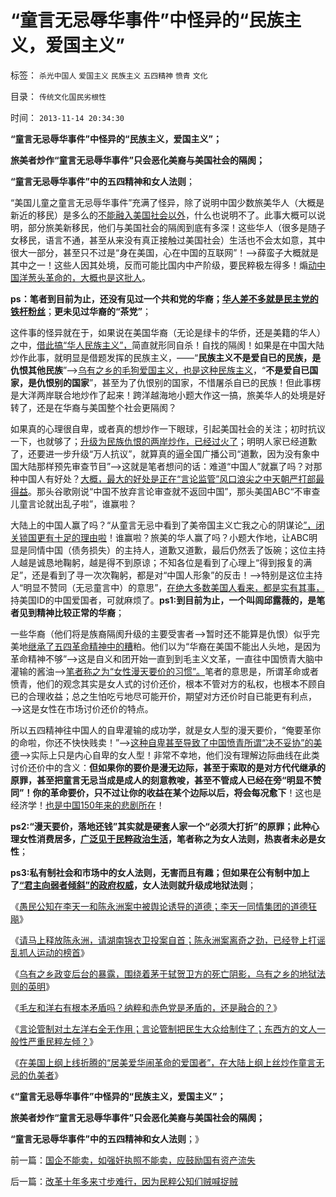 # “童言无忌辱华事件”中怪异的“民族主义，爱国主义”

标签： `杀光中国人` `爱国主义` `民族主义` `五四精神` `愤青` `文化` 

目录： `传统文化国民劣根性`

时间： `2013-11-14 20:34:30`

**“童言无忌辱华事件”中怪异的“民族主义，爱国主义”；**

**旅美者炒作“童言无忌辱华事件”只会恶化美裔与美国社会的隔阂；**

**“童言无忌辱华事件”中的五四精神和女人法则**；

“美国儿童之童言无忌辱华事件”充满了怪异，除了说明中国少数旅美华人（大概是新近的移民）是多么的[不能融入美国社会以外](../../../2009/9/4/排外是城乡夹心层自已的选择.md)，什么也说明不了。此事大概可以说明，部分旅美新移民，他们与美国社会的隔阂到底有多深！这些华人（很多是随子女移民，语言不通，甚至从来没有真正接触过美国社会）生活也不会太如意，其中很大一部分，甚至只不过是“身在美国，心在中国的互联网”！——>薛蛮子大概就是其中之一！这些人因其处境，反而可能比国内中产阶级，要民粹极左得多！煽[动中国洋葱头革命的，大概也是这批人](../../../2012/2/16/洋葱头革命分子和海外华人的买办.md)。

**ps：笔者到目前为止，还没有见过一个共和党的华裔；[华人差不多就是民主党的铁杆粉丝](../../../2011/10/10/奥巴马的阶级斗争和美国敢说“不”的刁民.md)**；**更未见过华裔的“茶党”**；

这件事的怪异就在于，如果说在美国华裔（无论是绿卡的华侨，还是美籍的华人）之中，[借此搞“华人民族主义”，](../../../2012/12/24/民族主义的两个起源，与专制的密切远甚于与爱国.md)简直就形同自杀！自找的隔阂！如果是在中国大陆炒作此事，就明显是借题发挥的民族主义，——“**民族主义不是爱自已的民族，是仇恨其他民族**”——>[乌有之乡的毛狗爱国主义，也是这种民族主义](../../../2013/11/12/社会进化论先验视角下的信仰痴迷，及民族主义，爱国主义，及其他.md)，“**不是爱自已国家，是仇恨别的国家**”，甚至为了仇恨别的国家，不惜屠杀自已的民族！但此事楞是大洋两岸联合地炒作了起来！跨洋越海地小题大作这一搞，旅美华人的处境是好转了，还是在华裔与美国整个社会更隔阂？

如果真的心理很自卑，或者真的想炒作一下眼球，引起美国社会的关注；初时抗议一下，也就够了；[升级为民族仇恨的两岸炒作，已经过火了](../../../2012/9/29/从韩德强教授的暴行，理解毛左的“爱国主义”.md)；明明人家已经道歉了，还要进一步升级“万人抗议”，就算真的逼全国广播公司“道歉，因为没有象中国大陆那样预先审查节目”——>这就是笔者想问的话：难道“中国人”就赢了吗？对那种中国人有好处？[大概，最大的好处是正在“言论监管”风口浪尖之中天朝严打部最得益](../../../2011/8/17/谷歌和百度连续剧的马丁神父定律.md)。那头谷歌刚说“中国不放弃言论审查就不返回中国”，那头美国ABC“不审查儿童言论就出乱子啦”，谁赢啦？

大陆上的中国人赢了吗？“从童言无忌中看到了美帝国主义亡我之心的阴谋论[”，闭关锁国更有十足的理由啦](../../../2009/9/29/民族主义可以是卖国手段，爱国与卖国可以逻辑等效.md)！谁赢啦？旅美的华人赢了吗？小题大作地，让ABC明显是同情中国（债务损失）的主持人，道歉又道歉，最后仍然丢了饭碗；这位主持人越是诚恳地鞠躬，越是得不到原谅；不知各位是看到了心理上“得到报复的满足”，还是看到了寻一次次鞠躬，都是对“中国人形象”的反击！——>特别是这位主持人“明显不赞同（无忌童言中）的意思”，[在绝大多数美国人看来，都是实有其事，](../../../2011/6/26/结论是个体性的，谎言只能针对细节.md)持美国ID的中国爱国者，可就麻烦了。**ps1:到目前为止，一个叫闾邱露薇的，是笔者见到精神比较正常的华裔**；

一些华裔（他们将是族裔隔阂升级的主要受害者——>暂时还不能算是仇恨）似乎完美地[继承了五四革命精神中的糟](../../../2013/8/25/《旧制度和大革命》的现实威胁仍然是极左性质的“五四精神”.md)粕。他们以为“华裔在美国不能出人头地，是因为革命精神不够”——>这是自义和团开始一直到到毛主义文革，一直往中国愤青大脑中灌输的酱油——>[笔者称之为“女性漫天要价的习惯”。](../../../2012/4/15/女权运动与工团运动的愚昧逻辑.md)笔者的意思是，所谓革命或者愤青，他们的观念其实是女人式的讨价还价，根本不管对方的私权，也根本不顾自已的合理收益；总之生怕吃亏地尽可能开价，期望对方还价时自已能更有利点，——>这是女性在市场讨价还价的特点。

所以五四精神往中国人的自卑灌输的成功学，就是女人型的漫天要价，“俺要革你的命啦，你还不快快贱卖！”——>[这种自卑甚至导致了中国愤青所谓“决不妥协”的美德](../../../2009/3/27/所谓“永不妥协”的美德就是极端的自私及愚蠢.md)——>实际上只是内心自卑的女人型！非常不幸地，他们没有理解边际曲线在此类讨价还价中的含义：**但如果你的要价是漫无边际，甚至于索取的是对方代代继承的原罪，甚至把童言无忌当成是成人的刻意教唆，甚至不管成人已经在旁“明显不赞同”！你的革命要价，只不过让你的收益在某个边际以后，将会每况愈下**！这也是经济学！[也是中国150年来的悲剧所在](../../../2008/11/24/中国150年来失败根本原因.md)！

**ps2:“漫天要价，落地还钱”其实就是硬套人家一个“必须大打折”的原罪；此种心理女性消费居多，[广泛见于民粹政治生活](../../../2011/6/30/民粹不是造就小范围的特权，就是得不偿失.md)，笔者称之为女人法则，热衷者未必是女性**；

**ps3:私有制社会和市场中的女人法则，无害而且有趣；但如果在公有制中加上了[“君主向弱者倾斜”的政府权威](../../../2011/5/31/替天行道“向弱者倾斜”的封建伦理.md)，女人法则就升级成地狱法则**；

《[愚民公知在李天一和陈永洲案中被舆论诱导的道德；李天一同情集团的道德狂飚](../../../2013/11/7/愚民公知被舆论诱导的道德.md)》

《[请马上释放陈永洲，请湖南锦衣卫投案自首；陈永洲案离奇之劲，已经登上打谣乱抓人运动的榜首](../../../2013/11/10/请马上释放陈永洲，请湖南锦衣卫投案自首.md)》

《[乌有之乡政变后台的暴露，围绕着茅于轼贺卫方的死亡阴影，乌有之乡的地狱法则的英明](../../../2013/11/13/宇宙真理强势崛起一年多，地狱法则的英明投机！.md)》

《[毛左和洋右有根本矛盾吗？纳粹和赤色党是矛盾的，还是融合的？](../../../2012/2/10/毛左和洋右有根本矛盾吗？.md)》

《[言论管制对土左洋右全无作用；言论管制把民生大众给制住了；东西方的文人一般性严重民粹左倾？](../../../2012/2/11/言论管制对极端分子无效，文人普遍性严重左倾.md)》

《[在美国上纲上线折腾的“居美爱华闹革命的爱国者”，在大陆上纲上丝炒作童言无忌的仇美者](../../../2013/11/13/为童言无忌道歉鸟，美国人就以为没事啦吗？.md)》

《**“童言无忌辱华事件”中怪异的“民族主义，爱国主义”；**

**旅美者炒作“童言无忌辱华事件”只会恶化美裔与美国社会的隔阂；**

**“童言无忌辱华事件”中的五四精神和女人法则**；》



前一篇：[国企不能卖，如强奸执照不能卖，应鼓励国有资产流失](../../../2013/11/14/国企不能卖，如强奸执照不能卖，应鼓励国有资产流失.md)

后一篇：[改革十年多来寸步难行，因为民粹公知们贼喊捉贼](../../../2013/11/14/改革十年多来寸步难行，因为民粹公知们贼喊捉贼.md)